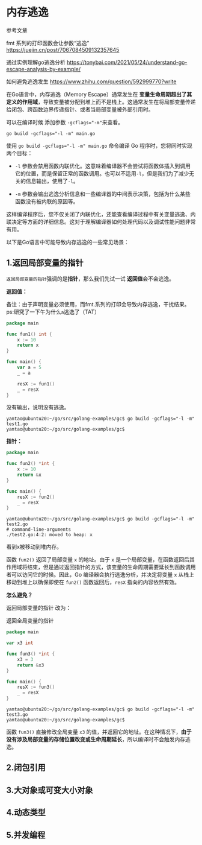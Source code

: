 # 内存逃逸

参考文章

fmt 系列的打印函数会让参数“逃逸”   https://juejin.cn/post/7067084509132357645 

通过实例理解go逃逸分析  https://tonybai.com/2021/05/24/understand-go-escape-analysis-by-example/

如何避免逃逸发生  https://www.zhihu.com/question/592999770?write

在Go语言中，内存逃逸（Memory Escape）通常发生在 **变量生命周期超出了其定义的作用域**，导致变量被分配到堆上而不是栈上。这通常发生在将局部变量传递给闭包、跨函数边界传递指针、或者当局部变量被外部引用时。

可以在编译时候 添加参数 `-gcflags="-m"`来查看。

```shell
go build -gcflags="-l -m" main.go
```

使用 `go build -gcflags="-l -m" main.go` 命令编译 Go 程序时，您将同时实现两个目标：

- `-l` 参数会禁用函数内联优化。这意味着编译器不会尝试将函数体插入到调用它的位置，而是保留正常的函数调用。也可以不适用`-l`，但是我们为了减少无关的信息输出，使用了`-l`。

- `-m` 参数会输出逃逸分析信息和一些编译器的中间表示决策，包括为什么某些函数没有被内联的原因等。

这样编译程序后，您不仅关闭了内联优化，还能查看编译过程中有关变量逃逸、内联决定等方面的详细信息。这对于理解编译器如何处理代码以及调试性能问题非常有用。

以下是Go语言中可能导致内存逃逸的一些常见场景：

## 1.返回局部变量的指针

`返回局部变量的指针`强调的是**指针**，那么我们先试一试 **返回值**会不会逃逸。

 **返回值：**

备注：由于声明变量必须使用，而fmt.系列的打印会导致内存逃逸，干扰结果。ps:研究了一下午为什么`a`逃逸了（TAT）

```go
package main

func fun1() int {
	x := 10
	return x
}

func main() {
	var a = 5
	_ = a

	resX := fun1()
	_ = resX
}

```

没有输出，说明没有逃逸。

```shell
yantao@ubuntu20:~/go/src/golang-examples/gc$ go build -gcflags="-l -m" test1.go 
yantao@ubuntu20:~/go/src/golang-examples/gc$ 
```



**指针：**

```go
package main

func fun2() *int {
	x := 10
	return &x
}

func main() {
	resX := fun2()
	_ = resX
}
```

```shell
yantao@ubuntu20:~/go/src/golang-examples/gc$ go build -gcflags="-l -m" test2.go 
# command-line-arguments
./test2.go:4:2: moved to heap: x
```

看到x被移动到堆内存。

函数 `fun2()` 返回了局部变量 `x` 的地址。由于 `x` 是一个局部变量，在函数返回后其作用域将结束，但是通过返回指针的方式，该变量的生命周期需要延长到函数调用者可以访问它的时候。因此，Go 编译器会执行逃逸分析，并决定将变量 `x` 从栈上移动到堆上以确保即使在 `fun2()` 函数返回后，`resX` 指向的内容依然有效。



**怎么避免？**

返回局部变量的指针	改为：

返回全局变量的指针

```go
package main

var x3 int

func fun3() *int {
	x3 = 3
	return &x3
}

func main() {
	resX := fun3()
	_ = resX
}

```

```shell
yantao@ubuntu20:~/go/src/golang-examples/gc$ go build -gcflags="-l -m" test3.go 
yantao@ubuntu20:~/go/src/golang-examples/gc$ 
```

函数 `fun3()` 直接修改全局变量 `x3` 的值，并返回它的地址。在这种情况下，**由于没有涉及局部变量的存储位置改变或生命周期延长**，所以编译时不会触发内存逃逸。





## 2.闭包引用





## 3.大对象或可变大小对象





## 4.动态类型





## 5.并发编程